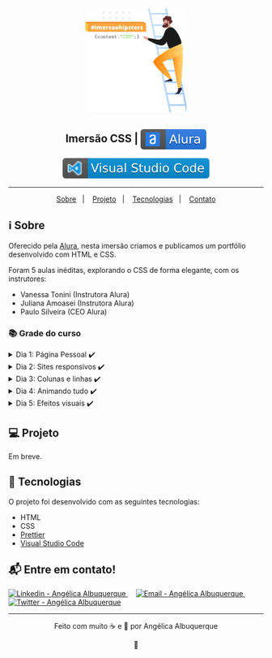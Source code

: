 <div align="center">
    <img src=".github\imersao-css.svg" width="200"/>
</div>

<h2 align="center">Imersão CSS | <img alt="badge alura" align="center" src=".github\alura.svg"></h2>

<p align="center">
<img alt="badge vscode" src=".github\visual_studio_code.svg">
</p>

---

<p align="center">
  <a href="#-sobre">Sobre</a>&nbsp;&nbsp;&nbsp;|&nbsp;&nbsp;&nbsp;
  <a href="#-Projeto">Projeto</a>&nbsp;&nbsp;&nbsp;|&nbsp;&nbsp;&nbsp;
  <a href="#-Tecnologias">Tecnologias</a>&nbsp;&nbsp;&nbsp;|&nbsp;&nbsp;&nbsp;
  <a href="#-Entre-em-contato">Contato</a>
</p>

## ℹ️ Sobre

<p>
Oferecido pela <a href="https://www.alura.com.br/imersao-css" target="_blank">Alura</a>, nesta imersão criamos e publicamos um portfólio desenvolvido com HTML e CSS.
</p>

<p>
Foram 5 aulas inéditas, explorando o CSS de forma elegante, com os instrutores:

- Vanessa Tonini (Instrutora Alura)
- Juliana Amoasei (Instrutora Alura)
- Paulo Silveira (CEO Alura)
</p>

### 📚 Grade do curso

<details>
  <summary>Dia 1: Página Pessoal ✔️</summary>

- Github pages
- Background
- Flexbox

</details>

<details>
  <summary>Dia 2: Sites responsivos  ✔️</summary>

- CSS reset
- Media queries
- Position

</details>

<details>
  <summary>Dia 3: Colunas e linhas ✔️</summary>

- Google Fonts
- Icones
- CSS Grid
- Calc()
- Oject-fit

</details>

<details>
  <summary>Dia 4: Animando tudo ✔️</summary>

- Transition
- Transform
- Animations
- Keyframes
</details>

<details>
  <summary>Dia 5: Efeitos visuais ✔️</summary>

- Clip-path
- Efeitos 3D
- CSS Generativo
</details>

## 💻 Projeto

Em breve.

</p>

## 🚀 Tecnologias

<p>O projeto foi desenvolvido com as seguintes tecnologias:</p>

- HTML
- CSS
- [Prettier](https://prettier.io/)
- [Visual Studio Code](https://code.visualstudio.com/)

## 📬 Entre em contato!

<div align="left">
<a href="https://www.linkedin.com/in/angelica-albuquerque/" target="_blank" >
  <img alt="Linkedin - Angélica Albuquerque" src="https://img.shields.io/badge/Linkedin--%23F8952D?style=social&logo=linkedin">
</a> &nbsp;&nbsp;&nbsp;

<a href="mailto:angelica.o.albuquerque@gmail.com" target="_blank" >
  <img alt="Email - Angélica Albuquerque" src="https://img.shields.io/badge/Email--%23F8952D?style=social&logo=gmail">
</a> &nbsp;&nbsp;&nbsp;

<a href="https://twitter.com/angelica_oa/" target="_blank">
  <img alt="Twitter - Angélica Albuquerque" src="https://img.shields.io/twitter/url?label=Twitter&style=social&url=https%3A%2F%2Ftwitter.com%2Fangelica_oa">
</a>
</div>

---

<p align="center">
Feito com muito ☕ e 🖤 por Angélica Albuquerque
</p>

<p align="center">
👋 
</p>
